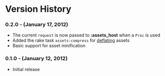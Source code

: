 # Version History

### 0.2.0 - (January 17, 2012)
* The current `request` is now passed to **:assets_host** when a `Proc` is used
* Added the rake task `assets:compress` for [deflating](http://en.wikipedia.org/wiki/Gzip) assets
* Basic support for asset minification

### 0.1.0 - (January 12, 2012)
* Initial release